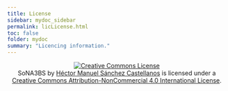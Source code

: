 ```yaml
---
title: License
sidebar: mydoc_sidebar
permalink: licLicense.html
toc: false
folder: mydoc
summary: "Licencing information."
---
```


<center>
<a rel="license" href="http://creativecommons.org/licenses/by-nc/4.0/"><img alt="Creative Commons License" style="border-width:0" src="https://i.creativecommons.org/l/by-nc/4.0/88x31.png" /></a><br /><span xmlns:dct="http://purl.org/dc/terms/" property="dct:title">SoNA3BS</span> by <a xmlns:cc="http://creativecommons.org/ns#" href="https://sites.google.com/site/sona3bs/" property="cc:attributionName" rel="cc:attributionURL">Héctor Manuel Sánchez Castellanos</a> is licensed under a <a rel="license" href="http://creativecommons.org/licenses/by-nc/4.0/">Creative Commons Attribution-NonCommercial 4.0 International License</a>.
</center>
